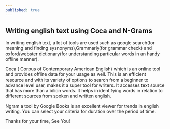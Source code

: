 ```yaml
---
published: true
---
```

## Writing english text using Coca and N-Grams



In writing english text, a lot of tools are used such as google search(for meaning and finding sysnonyms),Grammarly(for grammar check) and oxford/webster dictionary(for understanding particular words in an handy offline manner).    


Coca ( Corpus of Contemporary American English) which is an online tool and provides offline data for your usage as well. This is an efficient resource and with its variety of options to search from a beginner to advance level user, makes it a super tool for writers. It accesses text source that has more than a bilion words. It helps in identifying words in relation to different sources from spoken and written english.

Ngram a tool by Google Books is an excellent viewer for trends in english writing. You can select your criteria for duration over the period of time.

Thanks for your time, See You!
